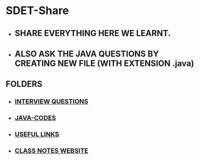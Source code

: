 # SDET-Share


- ## SHARE EVERYTHING HERE WE LEARNT. 

- ## ALSO ASK THE JAVA QUESTIONS BY CREATING NEW FILE (WITH EXTENSION .java)


 ## FOLDERS

- ### [INTERVIEW QUESTIONS](https://github.com/rgunduz17/SDET-Share/blob/master/INTERVIEW/INTERVIEW%20QUESTIONS)

- ### [JAVA-CODES](https://github.com/rgunduz17/SDET-Share/tree/master/JAVA-CODES)

- ### [USEFUL LINKS](https://github.com/rgunduz17/SDET-Share/tree/master/Useful-Links)

- ### [CLASS NOTES WEBSITE](https://rgunduz17.github.io/SDET-Share/) 
  






